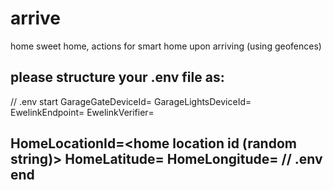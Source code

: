 # arrive
home sweet home, actions for smart home upon arriving (using geofences)

please structure your .env file as:
-------------
// .env start
GarageGateDeviceId=<someid>
GarageLightsDeviceId=<otherid>
EwelinkEndpoint=<cloud function endpoint>
EwelinkVerifier=<cloud function verifier>

HomeLocationId=<home location id (random string)>
HomeLatitude=<home location latitude>
HomeLongitude=<home location longitude>
// .env end
-------------
